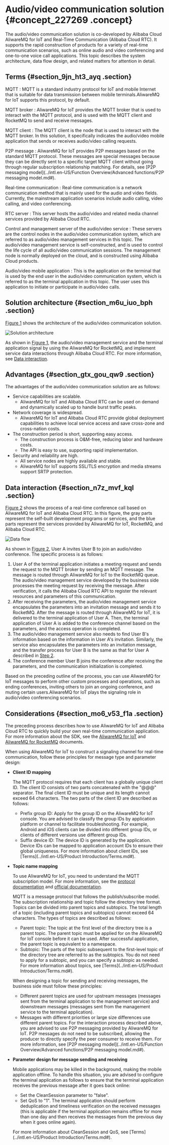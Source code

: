 # Audio/video communication solution {#concept_227269 .concept}

The audio/video communication solution is co-developed by Alibaba Cloud AliwareMQ for IoT and Real-Time Communication \(Alibaba Cloud RTC\). It supports the rapid construction of products for a variety of real-time communication scenarios, such as online audio and video conferencing and one-to-one voice call applications. This topic describes the system architecture, data flow design, and related matters for attention in detail.

## Terms {#section_9jn_ht3_ayq .section}

 MQTT
 :   MQTT is a standard industry protocol for IoT and mobile Internet that is suitable for data transmission between mobile terminals.AliwareMQ for IoT supports this protocol, by default.

  MQTT broker
 :   AliwareMQ for IoT provides the MQTT broker that is used to interact with the MQTT protocol, and is used with the MQTT client and RocketMQ to send and receive messages.

  MQTT client
 :   The MQTT client is the node that is used to interact with the MQTT broker. In this solution, it specifically indicates the audio/video mobile application that sends or receives audio/video calling requests.

  P2P message
 :   AliwareMQ for IoT provides P2P messages based on the standard MQTT protocol. These messages are special messages because they can be directly sent to a specific target MQTT client without going through regular subscription relationship matching. For details, see [P2P messaging model](../intl.en-US/Function Overview/Advanced functions/P2P messaging model.md#).

  Real-time communication
 :   Real-time communication is a network communication method that is mainly used for the audio and video fields. Currently, the mainstream application scenarios include audio calling, video calling, and video conferencing.

  RTC server
 :   This server hosts the audio/video and related media channel services provided by Alibaba Cloud RTC.

  Control and management server of the audio/video service
 :   These servers are the control nodes in the audio/video communication system, which are referred to as audio/video management services in this topic. The audio/video management service is self-constructed, and is used to control the life cycle of all audio/video communication sessions. The management node is normally deployed on the cloud, and is constructed using Alibaba Cloud products.

  Audio/video mobile application
 :   This is the application on the terminal that is used by the end user in the audio/video communication system, which is referred to as the terminal application in this topic. The user uses this application to initiate or participate in audio/video calls.

 ## Solution architecture {#section_m6u_iuo_bph .section}

[Figure 1](#fig_r2l_7kh_ppy) shows the architecture of the audio/video communication solution.

![](images/46570_en-US.png "Solution architecture")

As shown in [Figure 1](#fig_r2l_7kh_ppy), the audio/video management service and the terminal application signal by using the AliwareMQ for RocketMQ, and implement service data interactions through Alibaba Cloud RTC. For more information, see [Data interaction](#section_n7z_mvf_kql).

## Advantages {#section_gtx_gou_qw9 .section}

The advantages of the audio/video communication solution are as follows:

-   Service capabilities are scalable.
    -   AliwareMQ for IoT and Alibaba Cloud RTC can be used on demand and dynamically scaled up to handle burst traffic peaks.
-   Network coverage is widespread.
    -   AliwareMQ for IoT and Alibaba Cloud RTC provide global deployment capabilities to achieve local service access and save cross-zone and cross-nation costs.
-   The construction period is short, supporting easy access.
    -   The construction process is O&M-free, reducing labor and hardware costs.
    -   The API is easy to use, supporting rapid implementation.
-   Security and reliability are high.
    -   All service nodes are highly available and stable.
    -   AliwareMQ for IoT supports SSL/TLS encryption and media streams support SRTP protection.

## Data interaction {#section_n7z_mvf_kql .section}

[Figure 2](#fig_a9b_5j3_c6u) shows the process of a real-time conference call based on AliwareMQ for IoT and Alibaba Cloud RTC. In this figure, the gray parts represent the self-built development programs or services, and the blue parts represent the services provided by AliwareMQ for IoT, RocketMQ, and Alibaba Cloud RTC.

![](images/46571_en-US.png "Data flow")

As shown in [Figure 2](#fig_a9b_5j3_c6u), User A invites User B to join an audio/video conference. The specific process is as follows:

1.  User A of the terminal application initiates a meeting request and sends the request to the MQTT broker by sending an MQTT message. The message is routed through AliwareMQ for IoT to the RocketMQ queue. The audio/video management service developed by the business side processes the meeting request by receiving the message. After verification, it calls the Alibaba Cloud RTC API to register the relevant resources and parameters of this communication.
2.  After receiving the parameters, the audio/video management service encapsulates the parameters into an invitation message and sends it to RocketMQ. After the message is routed through AliwareMQ for IoT, it is delivered to the terminal application of User A. Then, the terminal application of User A is added to the conference channel based on the parameters, and the access operation is completed.
3.  The audio/video management service also needs to find User B's information based on the information in User A's invitation. Similarly, the service also encapsulates the parameters into an invitation message, and the transfer process for User B is the same as that for User A described in [Step 2](#li_0xz_bzt_y85).
4.  The conference member User B joins the conference after receiving the parameters, and the communication initialization is completed.

Based on the preceding outline of the process, you can use AliwareMQ for IoT messages to perform other custom processes and operations, such as ending conferences, inviting others to join an ongoing conference, and muting certain users.AliwareMQ for IoT plays the signaling role in audio/video conferencing scenarios.

## Considerations {#section_mo6_v53_f1a .section}

The preceding process describes how to use AliwareMQ for IoT and Alibaba Cloud RTC to quickly build your own real-time communication application. For more information about the SDK, see the [AliwareMQ for IoT](https://www.alibabacloud.com/help/product/100973.htm) and [AliwareMQ for RocketMQ](https://www.alibabacloud.com/help/product/29530.htm) documents.

When using AliwareMQ for IoT to construct a signaling channel for real-time communication, follow these principles for message type and parameter design:

-   **Client ID mapping**

    The MQTT protocol requires that each client has a globally unique client ID. The client ID consists of two parts concatenated with the "@@@" separator. The final client ID must be unique and its length cannot exceed 64 characters. The two parts of the client ID are described as follows:

    -   Prefix group ID: Apply for the group ID on the AliwareMQ for IoT console. You are advised to classify the group IDs by application platform or channel to facilitate troubleshooting. For example, Android and iOS clients can be divided into different group IDs, or clients of different versions use different group IDs.
    -   Suffix device ID: The device ID is generated by the application. Device IDs can be mapped to application account IDs to ensure their global uniqueness.
    For more information about client IDs, see [Terms](../intl.en-US/Product Introduction/Terms.md#).

-   **Topic name mapping**

    To use AliwareMQ for IoT, you need to understand the MQTT subscription model. For more information, see the [protocol documentation](http://docs.oasis-open.org/mqtt/mqtt/v3.1.1/os/mqtt-v3.1.1-os.html) and [official documentation](https://www.alibabacloud.com/help/product/100973.htm).

    MQTT is a message protocol that follows the publish/subscribe model. The subscription relationship and topic follow the directory tree format. Topics can be divided into parent topics and subtopics. The total length of a topic \(including parent topics and subtopics\) cannot exceed 64 characters. The types of topics are described as follows:

    -   Parent topic: The topic at the first level of the directory tree is a parent topic. The parent topic must be applied for on the AliwareMQ for IoT console before it can be used. After successful application, the parent topic is equivalent to a namespace.
    -   Subtopic: The parts of the topic subsequent to the first-level topic of the directory tree are referred to as the subtopics. You do not need to apply for a subtopic, and you can specify a subtopic as needed.
    For more information about topics, see [Terms](../intl.en-US/Product Introduction/Terms.md#).

    When designing a topic for sending and receiving messages, the business side must follow these principles:

    -   Different parent topics are used for upstream messages \(messages sent from the terminal application to the management service\) and downstream messages \(messages sent from the management service to the terminal application\).
    -   Messages with different priorities or large size differences use different parent topics.
    For the interaction process described above, you are advised to use P2P messaging provided by AliwareMQ for IoT. P2P messages do not need to be subscribed, allowing the producer to directly specify the peer consumer to receive them. For more information, see [P2P messaging model](../intl.en-US/Function Overview/Advanced functions/P2P messaging model.md#).

-   **Parameter design for message sending and receiving**

    Mobile applications may be killed in the background, making the mobile application offline. To handle this situation, you are advised to configure the terminal application as follows to ensure that the terminal application receives the previous message after it goes back online:

    -   Set the CleanSession parameter to "false".
    -   Set QoS to "1".
    The terminal application should perform deduplication and timeliness verification on the received messages \(this is applicable if the terminal application remains offline for more than one day and then receives the messages from the previous day when it goes online again\).

    For more information about CleanSession and QoS, see [Terms](../intl.en-US/Product Introduction/Terms.md#).


